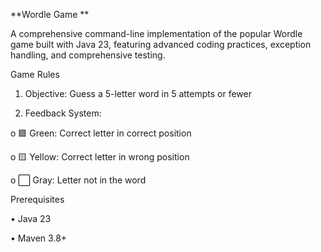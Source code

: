 **Wordle Game **

A comprehensive command-line implementation of the popular Wordle game built with Java 23, featuring advanced coding practices, exception handling, and comprehensive testing.

Game Rules

1.	Objective: Guess a 5-letter word in 5 attempts or fewer

2.	Feedback System: 

o	🟩 Green: Correct letter in correct position

o	🟨 Yellow: Correct letter in wrong position

o	⬜ Gray: Letter not in the word



Prerequisites

•	Java 23

•	Maven 3.8+

